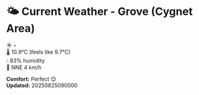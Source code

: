 # 🌤️ Current Weather - Grove (Cygnet Area)

☀️ **-**  
🌡️ 10.9°C (feels like 9.7°C)  
💧 83% humidity  
💨 NNE 4 km/h  

**Comfort:** Perfect 😌  
**Updated:** 20250825090000
